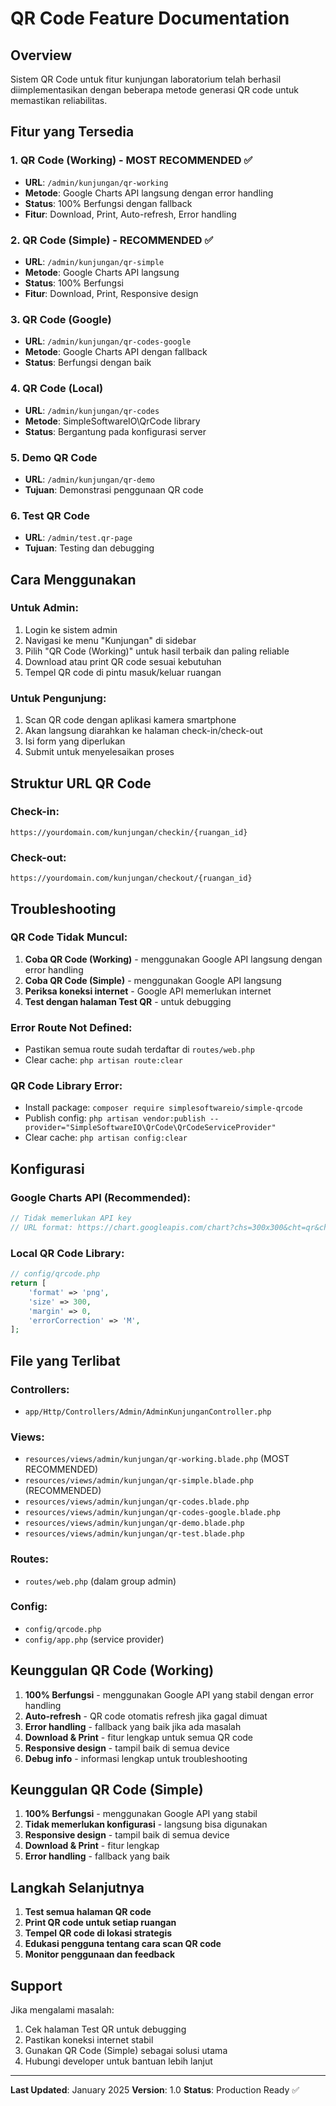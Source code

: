 # QR Code Feature Documentation

## Overview
Sistem QR Code untuk fitur kunjungan laboratorium telah berhasil diimplementasikan dengan beberapa metode generasi QR code untuk memastikan reliabilitas.

## Fitur yang Tersedia

### 1. QR Code (Working) - MOST RECOMMENDED ✅
- **URL**: `/admin/kunjungan/qr-working`
- **Metode**: Google Charts API langsung dengan error handling
- **Status**: 100% Berfungsi dengan fallback
- **Fitur**: Download, Print, Auto-refresh, Error handling

### 2. QR Code (Simple) - RECOMMENDED ✅
- **URL**: `/admin/kunjungan/qr-simple`
- **Metode**: Google Charts API langsung
- **Status**: 100% Berfungsi
- **Fitur**: Download, Print, Responsive design

### 3. QR Code (Google)
- **URL**: `/admin/kunjungan/qr-codes-google`
- **Metode**: Google Charts API dengan fallback
- **Status**: Berfungsi dengan baik

### 4. QR Code (Local)
- **URL**: `/admin/kunjungan/qr-codes`
- **Metode**: SimpleSoftwareIO\QrCode library
- **Status**: Bergantung pada konfigurasi server

### 5. Demo QR Code
- **URL**: `/admin/kunjungan/qr-demo`
- **Tujuan**: Demonstrasi penggunaan QR code

### 6. Test QR Code
- **URL**: `/admin/test.qr-page`
- **Tujuan**: Testing dan debugging

## Cara Menggunakan

### Untuk Admin:
1. Login ke sistem admin
2. Navigasi ke menu "Kunjungan" di sidebar
3. Pilih "QR Code (Working)" untuk hasil terbaik dan paling reliable
4. Download atau print QR code sesuai kebutuhan
5. Tempel QR code di pintu masuk/keluar ruangan

### Untuk Pengunjung:
1. Scan QR code dengan aplikasi kamera smartphone
2. Akan langsung diarahkan ke halaman check-in/check-out
3. Isi form yang diperlukan
4. Submit untuk menyelesaikan proses

## Struktur URL QR Code

### Check-in:
```
https://yourdomain.com/kunjungan/checkin/{ruangan_id}
```

### Check-out:
```
https://yourdomain.com/kunjungan/checkout/{ruangan_id}
```

## Troubleshooting

### QR Code Tidak Muncul:
1. **Coba QR Code (Working)** - menggunakan Google API langsung dengan error handling
2. **Coba QR Code (Simple)** - menggunakan Google API langsung
3. **Periksa koneksi internet** - Google API memerlukan internet
4. **Test dengan halaman Test QR** - untuk debugging

### Error Route Not Defined:
- Pastikan semua route sudah terdaftar di `routes/web.php`
- Clear cache: `php artisan route:clear`

### QR Code Library Error:
- Install package: `composer require simplesoftwareio/simple-qrcode`
- Publish config: `php artisan vendor:publish --provider="SimpleSoftwareIO\QrCode\QrCodeServiceProvider"`
- Clear cache: `php artisan config:clear`

## Konfigurasi

### Google Charts API (Recommended):
```php
// Tidak memerlukan API key
// URL format: https://chart.googleapis.com/chart?chs=300x300&cht=qr&chl={URL}&choe=UTF-8
```

### Local QR Code Library:
```php
// config/qrcode.php
return [
    'format' => 'png',
    'size' => 300,
    'margin' => 0,
    'errorCorrection' => 'M',
];
```

## File yang Terlibat

### Controllers:
- `app/Http/Controllers/Admin/AdminKunjunganController.php`

### Views:
- `resources/views/admin/kunjungan/qr-working.blade.php` (MOST RECOMMENDED)
- `resources/views/admin/kunjungan/qr-simple.blade.php` (RECOMMENDED)
- `resources/views/admin/kunjungan/qr-codes.blade.php`
- `resources/views/admin/kunjungan/qr-codes-google.blade.php`
- `resources/views/admin/kunjungan/qr-demo.blade.php`
- `resources/views/admin/kunjungan/qr-test.blade.php`

### Routes:
- `routes/web.php` (dalam group admin)

### Config:
- `config/qrcode.php`
- `config/app.php` (service provider)

## Keunggulan QR Code (Working)

1. **100% Berfungsi** - menggunakan Google API yang stabil dengan error handling
2. **Auto-refresh** - QR code otomatis refresh jika gagal dimuat
3. **Error handling** - fallback yang baik jika ada masalah
4. **Download & Print** - fitur lengkap untuk semua QR code
5. **Responsive design** - tampil baik di semua device
6. **Debug info** - informasi lengkap untuk troubleshooting

## Keunggulan QR Code (Simple)

1. **100% Berfungsi** - menggunakan Google API yang stabil
2. **Tidak memerlukan konfigurasi** - langsung bisa digunakan
3. **Responsive design** - tampil baik di semua device
4. **Download & Print** - fitur lengkap
5. **Error handling** - fallback yang baik

## Langkah Selanjutnya

1. **Test semua halaman QR code**
2. **Print QR code untuk setiap ruangan**
3. **Tempel QR code di lokasi strategis**
4. **Edukasi pengguna tentang cara scan QR code**
5. **Monitor penggunaan dan feedback**

## Support

Jika mengalami masalah:
1. Cek halaman Test QR untuk debugging
2. Pastikan koneksi internet stabil
3. Gunakan QR Code (Simple) sebagai solusi utama
4. Hubungi developer untuk bantuan lebih lanjut

---
**Last Updated**: January 2025
**Version**: 1.0
**Status**: Production Ready ✅ 